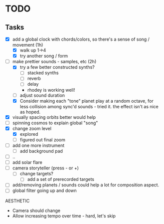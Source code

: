 # TODO

## Tasks
- [x] add a global clock with chords/colors, so there's a sense of song / movement (1h)
  - [x] walk up 1->4
  - [x] try another song / form

- [ ] make prettier sounds - samples, etc (2h)
  - [x] try a few better constructed synths?
    - [ ] stacked synths
    - [ ] reverb
    - [ ] delay
    - rhodey is working well!
  - [ ] adjust sound duration
  - [x] Consider making each "tone" planet play at a random octave, for less collision among sync'd sounds - tried it. the effect isn't as nice as hoped.
- [x] visually spacing orbits better would help
- [ ] spinning cosmos to explain global "song"
- [x] change zoom level
  - [x] explored
  - [ ] figured out final zoom
- [ ] add one more instrument
  - [ ] add background pad
- [ ] ..
- [ ] add solar flare
- [ ] camera storyteller (press - or +)
  - [ ] change targets?
    - [ ] add a set of prerecorded targets
- [ ] add/removing planets / sounds could help a lot for composition aspect.
- [ ] global filter going up and down

AESTHETIC

- Camera should change
- Allow increasing tempo over time - hard, let's skip
